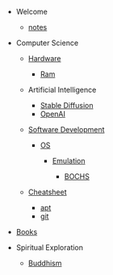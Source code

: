 - Welcome

  - [notes](README.md)

- Computer Science

  - [Hardware](hardware.md)

    - [Ram](ram.md)

  - Artificial Intelligence

    - [Stable Diffusion](stable-diffusion.md)
    - [OpenAI](openai.md)

  - [Software Development](software-development.md)

    - [OS](os.md)

      - [Emulation](emulation.md)

        - [BOCHS](bochs.md)

  - [Cheatsheet](cheatsheet.md)
    - [apt](apt.md)
    - [git](git.md)

- [Books](books.md)

- Spiritual Exploration

  - [Buddhism](buddhism.md)
